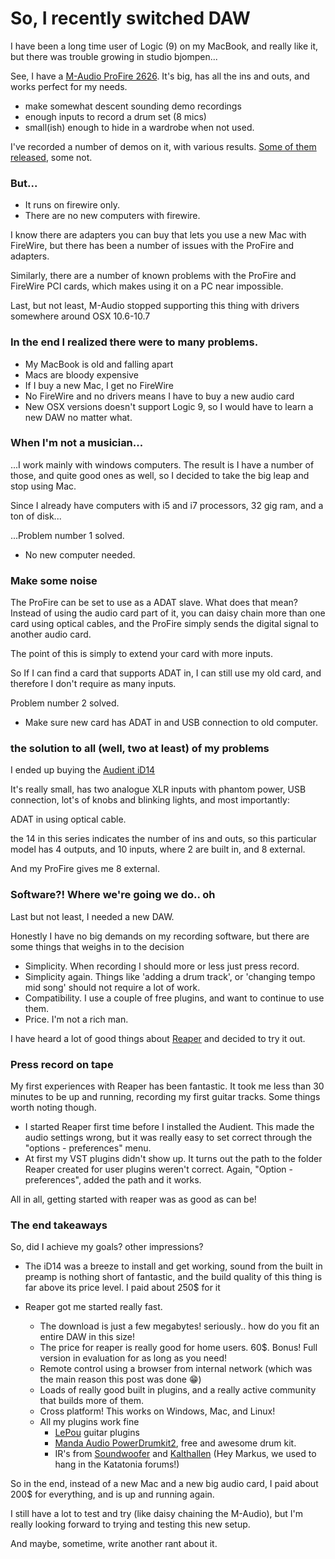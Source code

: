 # So, I recently switched DAW

I have been a long time user of Logic (9) on my MacBook, and really like it, but there was trouble growing in studio bjompen...

See, I have a [M-Audio ProFire 2626](https://m-audio.com/products/view/profire-2626). It's big, has all the ins and outs, and works perfect for my needs.

- make somewhat descent sounding demo recordings
- enough inputs to record a drum set (8 mics)
- small(ish) enough to hide in a wardrobe when not used.

I've recorded a number of demos on it, with various results. [Some of them released](www.tautriadelta.com), some not.

### But...

- It runs on firewire only.
- There are no new computers with firewire.

I know there are adapters you can buy that lets you use a new Mac with FireWire, but there has been a number of issues with the ProFire and adapters.

Similarly, there are a number of known problems with the ProFire and FireWire PCI cards, which makes using it on a PC near impossible.

Last, but not least, M-Audio stopped supporting this thing with drivers somewhere around OSX 10.6-10.7

### In the end I realized there were to many problems.

- My MacBook is old and falling apart
- Macs are bloody expensive
- If I buy a new Mac, I get no FireWire
- No FireWire and no drivers means I have to buy a new audio card
- New OSX versions doesn't support Logic 9, so I would have to learn a new DAW no matter what.

### When I'm not a musician...

...I work mainly with windows computers. The result is I have a number of those, and quite good ones as well, so I decided to take the big leap and stop using Mac.

Since I already have computers with i5 and i7 processors, 32 gig ram, and a ton of disk...

...Problem number 1 solved.

- No new computer needed.

### Make some noise

The ProFire can be set to use as a ADAT slave. What does that mean? Instead of using the audio card part of it, you can daisy chain more than one card using optical cables, and the ProFire simply sends the digital signal to another audio card.

The point of this is simply to extend your card with more inputs.

So If I can find a card that supports ADAT in, I can still use my old card, and therefore I don't require as many inputs.

Problem number 2 solved.

- Make sure new card has ADAT in and USB connection to old computer.

### the solution to all (well, two at least) of my problems

I ended up buying the [Audient iD14](https://audient.com/products/audio-interfaces/id14/overview/)

It's really small, has two analogue XLR inputs with phantom power, USB connection, lot's of knobs and blinking lights, and most importantly:

ADAT in using optical cable.

the 14 in this series indicates the number of ins and outs, so this particular model has 4 outputs, and 10 inputs, where 2 are built in, and 8 external.

And my ProFire gives me 8 external.

### Software?! Where we're going we do.. oh

Last but not least, I needed a new DAW.

Honestly I have no big demands on my recording software, but there are some things that weighs in to the decision

- Simplicity. When recording I should more or less just press record.
- Simplicity again. Things like 'adding a drum track', or 'changing tempo mid song' should not require a lot of work.
- Compatibility. I use a couple of free plugins, and want to continue to use them.
- Price. I'm not a rich man.

I have heard a lot of good things about [Reaper](https://www.reaper.fm/) and decided to try it out.

### Press record on tape

My first experiences with Reaper has been fantastic. It took me less than 30 minutes to be up and running, recording my first guitar tracks. Some things worth noting though.

- I started Reaper first time before I installed the Audient. This made the audio settings wrong, but it was really easy to set correct through the "options - preferences" menu.
- At first my VST plugins didn't show up. It turns out the path to the folder Reaper created for user plugins weren't correct. Again, "Option - preferences", added the path and it works.

All in all, getting started with reaper was as good as can be!

### The end takeaways

So, did I achieve my goals? other impressions?

- The iD14 was a breeze to install and get working, sound from the built in preamp is nothing short of fantastic, and the build quality of this thing is far above its price level. I paid about 250$ for it

- Reaper got me started really fast. 
  - The download is just a few megabytes! seriously.. how do you fit an entire DAW in this size!
  - The price for reaper is really good for home users. 60$. Bonus! Full version in evaluation for as long as you need! 
  - Remote control using a browser from internal network (which was the main reason this post was done 😁)
  - Loads of really good built in plugins, and a really active community that builds more of them.
  - Cross platform! This works on Windows, Mac, and Linux!
  - All my plugins work fine
    - [LePou](https://vst4free.com/dev/258/) guitar plugins
    - [Manda Audio PowerDrumkit2](https://www.powerdrumkit.com/), free and awesome drum kit.
    - IR's from [Soundwoofer](https://soundwoofer.com/Library/Index) and [Kalthallen](https://shop.kalthallen.de/?page_id=423) (Hey Markus, we used to hang in the Katatonia forums!)

So in the end, instead of a new Mac and a new big audio card, I paid about 200$ for everything, and is up and running again.

I still have a lot to test and try (like daisy chaining the M-Audio), but I'm really looking forward to trying and testing this new setup.

And maybe, sometime, write another rant about it.
